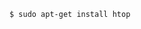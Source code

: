 <!-- usedin: [ _includes/_inlines/Tutorials/common/2015-09-26-memory-usage-issues] - layout:code post: 2015-09-26-memory-usage-issues_if-you're-experiencing-memor -->

```
$ sudo apt-get install htop
```
